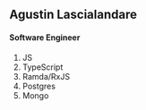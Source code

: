 Agustin Lascialandare
-----

#### Software Engineer

1. JS
2. TypeScript
3. Ramda/RxJS
4. Postgres
5. Mongo

